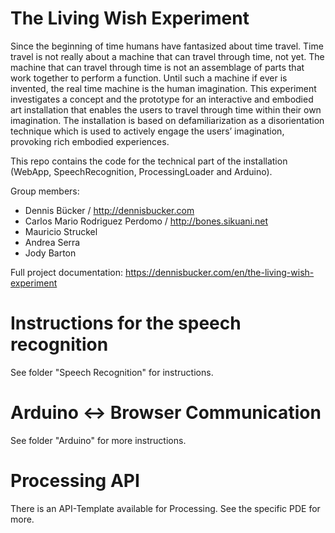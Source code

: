 # The Living Wish Experiment
Since the beginning of time humans have fantasized about time travel. Time travel is not really about a machine that can travel through time, not yet. The machine that can travel through time is not an assemblage of parts that work together to perform a function. Until such a machine if ever is invented, the real time machine is the human imagination.
This experiment investigates a concept and the prototype for an interactive and embodied art installation that enables the users to travel through time within their own imagination. The installation is based on defamiliarization as a disorientation technique which is used to actively engage the users’ imagination, provoking rich embodied experiences. 

This repo contains the code for the technical part of the installation (WebApp, SpeechRecognition, ProcessingLoader and Arduino).

Group members:
- Dennis Bücker / http://dennisbucker.com
- Carlos Mario Rodriguez Perdomo / http://bones.sikuani.net
- Mauricio Struckel
- Andrea Serra
- Jody Barton

Full project documentation: https://dennisbucker.com/en/the-living-wish-experiment


# Instructions for the speech recognition

See folder "Speech Recognition" for instructions.


# Arduino <-> Browser Communication

See folder "Arduino" for more instructions.


# Processing API

There is an API-Template available for Processing. See the specific PDE for more.
